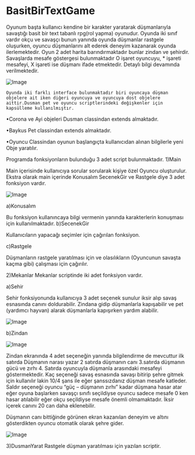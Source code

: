 # BasitBirTextGame
Oyunum başta kullanıcı kendine bir karakter yaratarak düşmanlarıyla savaştığı basit bir text tabanlı rpg(rol yapma) oyunudur. Oyunda iki sınıf vardır okçu ve savaşçı bunun yanında oyunda düşmanlar rastgele oluşurken, oyuncu düşmanlarını alt ederek deneyim kazanarak oyunda ilerlemektedir. Oyun 2 adet harita barındırmaktadır bunlar zindan ve şehirdir. Savaşlarda mesafe göstergesi bulunmaktadır O işaret oyuncuyu, * işareti mesafeyi, X işareti ise düşmanı ifade etmektedir. Detaylı bilgi devamında verilmektedir.

![Image](https://i.hizliresim.com/n9UICk.png)

 	Oyunda iki farklı interface bulunmaktadır biri oyuncaya düşman objelere ait iken diğeri oyuncuya ve oyuncuya dost objelere aittir.Dusman pet ve oyuncu scriptlerindeki değişkenler için kapsülleme kullanılmıştır.
	
•Corona ve Ayi objeleri Dusman classindan extends almaktadır.

•Baykus Pet classindan extends almaktadır.

•Oyuncu Classindan oyunun başlangıçta kullanıcıdan alınan bilgilerle yeni Obje yaratılır.

Programda fonksiyonların bulunduğu 3 adet script bulunmaktadır.
1)Main

Main içerisinde kullanıcıya sorular sorularak kişiye özel Oyuncu oluşturulur.
Ekstra olarak main içerinde Konusalım SecenekGir ve Rastgele diye 3 adet fonksiyon vardır.

![Image](https://i.hizliresim.com/dyWUvG.png)

a)Konusalım

Bu fonksiyon kullanıncaya bilgi vermenin yanında karakterlerin konuşması için kullanılmaktadır.
b)SecenekGir

Kullanıcıların yapacağı seçimler için çağırılan fonksiyon.

c)Rastgele

Düşmanların rastgele yaratılması için ve olasılıkların (Oyuncunun savaşta kaçma gibi) çalışması için çağırılır.

2)Mekanlar
Mekanlar scriptinde iki adet fonksiyon vardır.

a)Sehir

 Sehir fonksiyonunda kullanıcıya 3 adet seçenek sunulur iksir alıp savaş esnasında canını doldurabilir. Zindana gidip düşmanlarla kapışabilir ve pet (yardımcı hayvan) alarak düşmanlarla kapışırken yardım alabilir.
 
![Image](https://i.hizliresim.com/YC02ko.png)

b)Zindan

![Image](https://i.hizliresim.com/IKnD2H.png)

Zindan ekranında 4 adet seçeneğin yanında bilgilendirme de mevcuttur ilk satırda 
Düşmanın narası yazar 2 satırda düşmanın canı 3.satırda düşmanın gücü ve zırhı 4. Satırda oyuncuyla düşmanla arasındaki mesafeyi göstermektedir.
Kaç seçeneği savaş esnasında savaşı bitirip şehre gitmek için kullanılır lakin 10/4 şans ile eğer şanssızdanız düşman mesafe katleder.
Saldır seçeneği oyuncu “güç – düşmanın zırhı” kadar düşmana hasar atar eğer oyuna başlarken savaşçı sınıfı seçildiyse oyuncu sadece mesafe 0 ken hasar atılabilir eğer okçu seçildiyse mesafe önemli olmamaktadır.
İksir içerek canını 20 can daha eklenebilir.


  Düşmanın canı bittiğinde görünen ekran kazanılan deneyim ve altını gösterdikten oyuncu otomatik olarak şehre gider.
  
   ![Image](https://i.hizliresim.com/AUjt66.png)
   
3)DusmanYarat
	Rastgele düşman yaratılması için yazılan scriptir.


